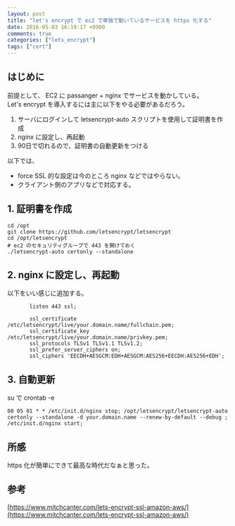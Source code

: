 ```yaml
---
layout: post
title: "let's encrypt で ec2 で単独で動いているサービスを https 化する"
date: 2016-05-03 16:19:17 +0900
comments: true
categories: ["lets_encrypt"]
tags: ["cert"]
---
```


## はじめに
前提として、 EC2 に passanger + nginx でサービスを動かしている。  
Let's encrypt を導入するには主に以下をやる必要があるだろう。

1. サーバにログインして letsencrypt-auto スクリプトを使用して証明書を作成
2. nginx に設定し、再起動
3. 90日で切れるので、証明書の自動更新をつける

以下では、  
 - force SSL 的な設定は今のところ nginx などではやらない。  
 - クライアント側のアプリなどで対応する。  

## 1. 証明書を作成
```
cd /opt
git clone https://github.com/letsencrypt/letsencrypt
cd /opt/letsencrypt
# ec2 のセキュリティグループで 443 を開けておく
./letsencrypt-auto certonly --standalone
```

## 2. nginx に設定し、再起動

以下をいい感じに追加する。

```
       listen 443 ssl;

       ssl_certificate /etc/letsencrypt/live/your.domain.name/fullchain.pem;
       ssl_certificate_key /etc/letsencrypt/live/your.domain.name/privkey.pem;
       ssl_protocols TLSv1 TLSv1.1 TLSv1.2;
       ssl_prefer_server_ciphers on;
       ssl_ciphers 'EECDH+AESGCM:EDH+AESGCM:AES256+EECDH:AES256+EDH';
```

## 3. 自動更新

su で crontab -e

```
00 05 01 * * /etc/init.d/nginx stop; /opt/letsencrypt/letsencrypt-auto certonly --standalone -d your.domain.name --renew-by-default --debug ; /etc/init.d/nginx start;
```

## 所感
https 化が簡単にできて最高な時代だなぁと思った。

## 参考
[https://www.mitchcanter.com/lets-encrypt-ssl-amazon-aws/](https://www.mitchcanter.com/lets-encrypt-ssl-amazon-aws/)
